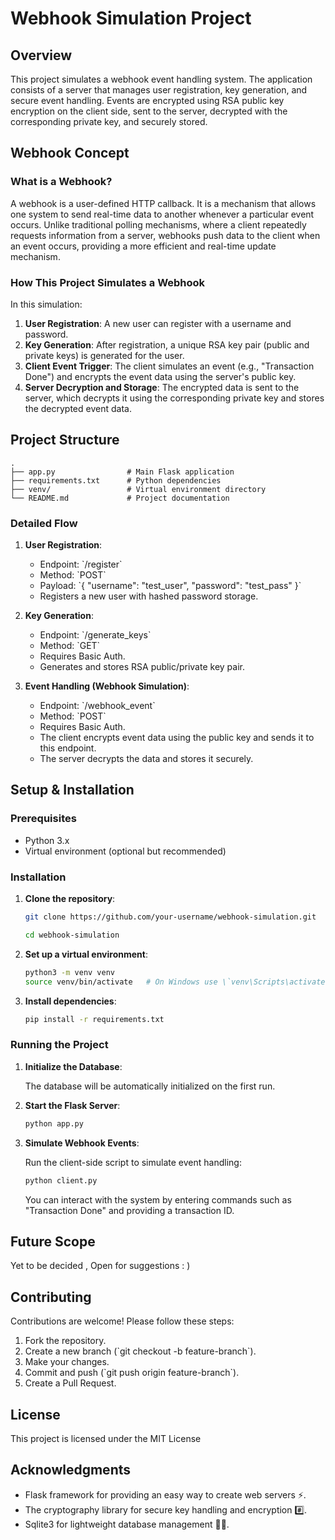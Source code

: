 
# Webhook Simulation Project

## Overview

This project simulates a webhook event handling system. The application consists of a server that manages user registration, key generation, and secure event handling. Events are encrypted using RSA public key encryption on the client side, sent to the server, decrypted with the corresponding private key, and securely stored.

## Webhook Concept

### What is a Webhook?

A webhook is a user-defined HTTP callback. It is a mechanism that allows one system to send real-time data to another whenever a particular event occurs. Unlike traditional polling mechanisms, where a client repeatedly requests information from a server, webhooks push data to the client when an event occurs, providing a more efficient and real-time update mechanism.

### How This Project Simulates a Webhook

In this simulation:
1. **User Registration**: A new user can register with a username and password.
2. **Key Generation**: After registration, a unique RSA key pair (public and private keys) is generated for the user.
3. **Client Event Trigger**: The client simulates an event (e.g., "Transaction Done") and encrypts the event data using the server's public key.
4. **Server Decryption and Storage**: The encrypted data is sent to the server, which decrypts it using the corresponding private key and stores the decrypted event data.

## Project Structure

```plaintext
.
├── app.py                # Main Flask application
├── requirements.txt      # Python dependencies
├── venv/                 # Virtual environment directory
└── README.md             # Project documentation
```

### Detailed Flow

1. **User Registration**:
   - Endpoint: \`/register\`
   - Method: \`POST\`
   - Payload: \`{ "username": "test_user", "password": "test_pass" }\`
   - Registers a new user with hashed password storage.

2. **Key Generation**:
   - Endpoint: \`/generate_keys\`
   - Method: \`GET\`
   - Requires Basic Auth.
   - Generates and stores RSA public/private key pair.

3. **Event Handling (Webhook Simulation)**:
   - Endpoint: \`/webhook_event\`
   - Method: \`POST\`
   - Requires Basic Auth.
   - The client encrypts event data using the public key and sends it to this endpoint.
   - The server decrypts the data and stores it securely.

## Setup & Installation

### Prerequisites

- Python 3.x
- Virtual environment (optional but recommended)

### Installation

1. **Clone the repository**:

   ```bash
   git clone https://github.com/your-username/webhook-simulation.git

   cd webhook-simulation
   ```

2. **Set up a virtual environment**:

   ``` bash
   python3 -m venv venv
   source venv/bin/activate   # On Windows use \`venv\Scripts\activate\`
   ```

3. **Install dependencies**:

   ```bash
   pip install -r requirements.txt
   ```

### Running the Project

1. **Initialize the Database**:
   
   The database will be automatically initialized on the first run.

2. **Start the Flask Server**:

   ```bash
   python app.py
   ```

3. **Simulate Webhook Events**:
   
   Run the client-side script to simulate event handling:

   ```bash
   python client.py
   ```

   You can interact with the system by entering commands such as "Transaction Done" and providing a transaction ID.

## Future Scope

Yet to be decided 
, Open for suggestions : )

## Contributing

Contributions are welcome! Please follow these steps:

1. Fork the repository.
2. Create a new branch (\`git checkout -b feature-branch\`).
3. Make your changes.
4. Commit and push (\`git push origin feature-branch\`).
5. Create a Pull Request.

## License

This project is licensed under the MIT License 

## Acknowledgments

- Flask framework for providing an easy way to create web servers ⚡.
- The cryptography library for secure key handling and encryption #️⃣.
- Sqlite3 for lightweight database management 🙇‍♂️.
